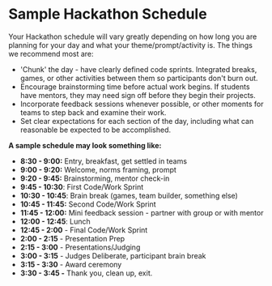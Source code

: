 # Sample Hackathon Schedule

Your Hackathon schedule will vary greatly depending on how long you are planning for your day and what your theme/prompt/activity is. The things we recommend most are:

* 'Chunk' the day - have clearly defined code sprints. Integrated breaks, games, or other activities between them so participants don't burn out.
* Encourage brainstorming time before actual work begins. If students have mentors, they may need sign off before they begin their projects.
* Incorporate feedback sessions whenever possible, or other moments for teams to step back and examine their work.
* Set clear expectations for each section of the day, including what can reasonable be expected to be accomplished.

**A sample schedule may look something like:**

* **8:30 - 9:00:** Entry, breakfast, get settled in teams
* **9:00 - 9:20:** Welcome, norms framing, prompt
* **9:20 - 9:45:** Brainstorming, mentor check-in
* **9:45 - 10:30**: First Code/Work Sprint
* **10:30 - 10:45**: Brain break (games, team builder, something else)
* **10:45 - 11:45:** Second Code/Work Sprint
* **11:45 - 12:00:** Mini feedback session - partner with group or with mentor
* **12:00 - 12:45**: Lunch
* **12:45 - 2:00** - Final Code/Work Sprint
* **2:00 - 2:15** - Presentation Prep
* **2:15 - 3:00** - Presentations/Judging
* **3:00 - 3:15** - Judges Deliberate, participant brain break
* **3:15 - 3:30** - Award ceremony
* **3:30 - 3:45 -** Thank you, clean up, exit.
